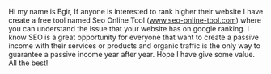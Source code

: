 Hi my name is Egir,
If anyone is interested to rank higher their website I have create a free tool named Seo Online Tool (www.seo-online-tool.com) where you can understand the issue that your website has on google ranking.
I know SEO is a great opportunity for everyone that want to create a passive income with their services or products and organic traffic is the only way to guarantee a passive income year after year. 
Hope I have give some value. All the best!

